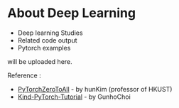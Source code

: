 # About Deep Learning

* Deep learning Studies 
* Related code output
* Pytorch examples

will be uploaded here.


Reference :
* [PyTorchZeroToAll](https://github.com/hunkim/PyTorchZeroToAll) - by hunKim (professor of HKUST)
* [Kind-PyTorch-Tutorial](https://github.com/GunhoChoi/Kind-PyTorch-Tutorial) - by GunhoChoi

